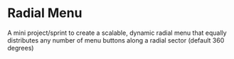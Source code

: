 # Radial Menu

A mini project/sprint to create a scalable, dynamic radial menu that equally distributes any number of menu buttons along a radial sector (default 360 degrees)
